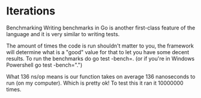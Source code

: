 # Iterations

Benchmarking
Writing benchmarks in Go is another first-class feature of the language and it is very similar to writing tests.

The amount of times the code is run shouldn't matter to you, the framework will determine what is a "good" value for that to let you have some decent results.
To run the benchmarks do go test -bench=. (or if you're in Windows Powershell go test -bench=".")

What 136 ns/op means is our function takes on average 136 nanoseconds to run (on my computer). Which is pretty ok! To test this it ran it 10000000 times.

